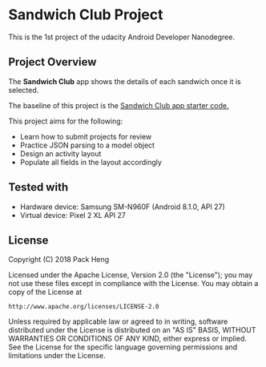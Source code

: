 # Sandwich Club Project
This is the 1st project of the udacity Android Developer Nanodegree.

## Project Overview
The **Sandwich Club** app shows the details of each sandwich once it is selected.

The baseline of this project is the [Sandwich Club app starter code.](https://github.com/udacity/sandwich-club-starter-code)

This project aims for the following:
- Learn how to submit projects for review
- Practice JSON parsing to a model object
- Design an activity layout
- Populate all fields in the layout accordingly

## Tested with
* Hardware device: Samsung SM-N960F (Android 8.1.0, API 27)
* Virtual device: Pixel 2 XL API 27

## License
Copyright (C) 2018 Pack Heng

Licensed under the Apache License, Version 2.0 (the "License");
you may not use these files except in compliance with the License.
You may obtain a copy of the License at

    http://www.apache.org/licenses/LICENSE-2.0

Unless required by applicable law or agreed to in writing, software
distributed under the License is distributed on an "AS IS" BASIS,
WITHOUT WARRANTIES OR CONDITIONS OF ANY KIND, either express or implied.
See the License for the specific language governing permissions and
limitations under the License.
